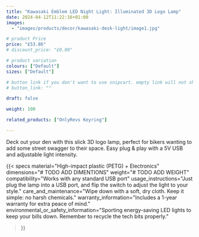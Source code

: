 ```yaml
---
title: "Kawasaki Emblem LED Night Light: Illuminated 3D Logo Lamp"
date: 2024-04-12T11:22:16+01:00
images:
  - "images/products/decor/kawasaki-desk-light/image1.jpg"

# product Price
price: "£53.86"
# discount_price: "£0.00"

# product variation
colours: ["Default"]
sizes: ["Default"]

# button link if you don't want to use snipcart. empty link will not show button
# button_link: ""

draft: false

weight: 100

related_products: ["OnlyRevs Keyring"]

---
```


Deck out your den with this slick 3D logo lamp, perfect for bikers wanting to add some street swagger to their space. Easy plug & play with a 5V USB and adjustable light intensity.

{{< specs
    material="High-impact plastic (PETG) + Electronics"
    dimensions="# TODO ADD DIMENTIONS"
    weight="# TODO ADD WEIGHT"
    compatibility="Works with any standard USB port"
    usage_instructions="Just plug the lamp into a USB port, and flip the switch to adjust the light to your style."
    care_and_maintenance="Wipe down with a soft, dry cloth. Keep it simple: no harsh chemicals."
    warranty_information="Includes a 1-year warranty for extra peace of mind."
    environmental_or_safety_information="Sporting energy-saving LED lights to keep your bills down. Remember to recycle the tech bits properly."
>}}
